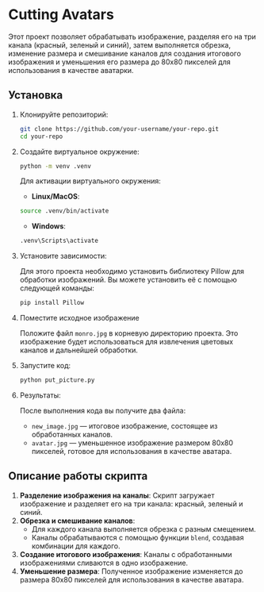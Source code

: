 # Cutting Avatars

Этот проект позволяет обрабатывать изображение, разделяя его на три канала (красный, зеленый и синий), затем выполняется обрезка, изменение размера и смешивание каналов для создания итогового изображения и уменьшения его размера до 80x80 пикселей для использования в качестве аватарки.

## Установка

1. Клонируйте репозиторий:

    ```bash
    git clone https://github.com/your-username/your-repo.git
    cd your-repo
    ```

2. Создайте виртуальное окружение:

    ```bash
    python -m venv .venv
    ```

    Для активации виртуального окружения:
    
    - **Linux/MacOS**:
    
    ```bash
    source .venv/bin/activate
    ```
    
    - **Windows**:
    
    ```bash
    .venv\Scripts\activate
    ```

3. Установите зависимости:

    Для этого проекта необходимо установить библиотеку Pillow для обработки изображений. Вы можете установить её с помощью следующей команды:

    ```bash
    pip install Pillow
    ```

4. Поместите исходное изображение

    Положите файл `monro.jpg` в корневую директорию проекта. Это изображение будет использоваться для извлечения цветовых каналов и дальнейшей обработки.

5. Запустите код:

    ```bash
    python put_picture.py
    ```

6. Результаты:

    После выполнения кода вы получите два файла:
    - `new_image.jpg` — итоговое изображение, состоящее из обработанных каналов.
    - `avatar.jpg` — уменьшенное изображение размером 80x80 пикселей, готовое для использования в качестве аватара.

## Описание работы скрипта

1. **Разделение изображения на каналы**: Скрипт загружает изображение и разделяет его на три канала: красный, зеленый и синий.
2. **Обрезка и смешивание каналов**: 
   - Для каждого канала выполняется обрезка с разным смещением.
   - Каналы обрабатываются с помощью функции `blend`, создавая комбинации для каждого.
3. **Создание итогового изображения**: Каналы с обработанными изображениями сливаются в одно изображение.
4. **Уменьшение размера**: Полученное изображение изменяется до размера 80x80 пикселей для использования в качестве аватара.
